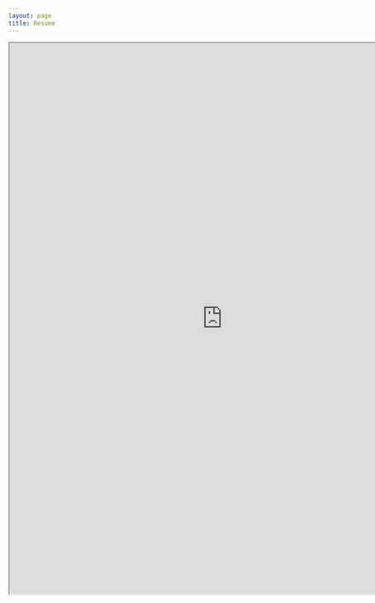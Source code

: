 ```yaml
---
layout: page
title: Resume
---
```



<iframe src="https://resume.creddle.io/embed/bfnuoz66prf"
  width="850" height="1100" seamless></iframe>
